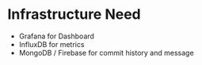 # Infrastructure Need
* Grafana for Dashboard
* InfluxDB for metrics
* MongoDB / Firebase for commit history and message